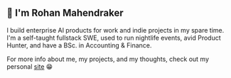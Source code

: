 ## 👋 I'm Rohan Mahendraker

I build enterprise AI products for work and indie projects in my spare time. I'm a self-taught fullstack SWE, used to run nightlife events, avid Product Hunter, and have a BSc. in Accounting & Finance.


For more info about me, my projects, and my thoughts, check out my personal [site](https://www.mahendraker.com/) 😁





